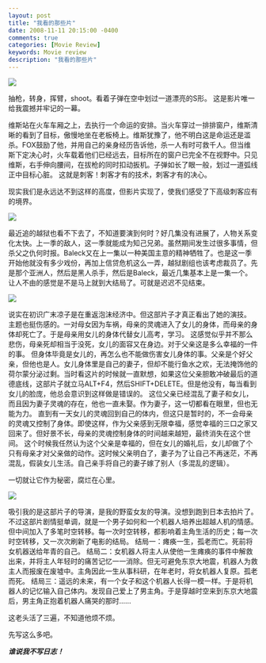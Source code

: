```yaml
---
layout: post
title: "我看的那些片"
date: 2008-11-11 20:15:00 -0400
comments: true
categories: [Movie Review]
keywords: Movie review
description: "我看的那些片"
---
```

![](https://upload.wikimedia.org/wikipedia/en/9/98/Wanted_film_poster.jpg)

抽枪，转身，挥臂，shoot。看着子弹在空中划过一道漂亮的S形。
这是影片唯一给我震撼并牢记的一幕。

维斯站在火车车厢之上，去执行一个命运的安排。当火车穿过一排排窗户，维斯清晰的看到了目标，傲慢地坐在老板椅上。维斯犹豫了，他不明白这是命运还是滥杀。FOX鼓励了他，并用自己的亲身经历告诉他，杀一人有时可救千人。但当维斯下定决心时，火车载着他们已经远去，目标所在的窗户已完全不在视野中。只见维斯，右手伸向腰间，在拔枪的同时扣动扳机。子弹如长了眼一般，划过一道弧线正中目标心脏。
这就是刺客！刺客才有的技术，刺客才有的决心。

现实我们是永远达不到这样的高度，但影片实现了，使我们感受了下高级刺客应有的境界。

![](http://www.gstatic.com/tv/thumb/tvbanners/7894205/p7894205_b_v8_aa.jpg)

最近追的越狱也看不下去了，不知道要演到何时？好几集没有进展了，人物关系变化太快。上一季的敌人，这一季就能成为知己兄弟。虽然期间发生过很多事情，但杀父之仇何时报。Baleck又在上一集以一种美国主意的精神牺牲了。也是这一季开始他就没有多少戏份，再加上信贷危机这么一弄，越狱剧组也该考虑裁员了。先是那个亚洲人，然后是黑人杀手，然后是Baleck，最近几集基本上是一集一个。让人不由的感觉是不是马上就到大结局了。可就是迟迟不见结束。

![](http://file1.qidian.com/jpg/2009-6-17/9/2834.jpg)

说实在初识广末凉子是在重返泡沫经济中。但这部片子才真正看出了她的演技。
主题也挺伤感的。一对母女因为车祸，母亲的灵魂进入了女儿的身体，而母亲的身体却死亡了。于是母亲用女儿的身体代替女儿高考，学习。
这感觉似乎并不那么悲伤，母亲死却相当于没死，女儿的面容又在身边。对于父亲这是多么幸福的一件的事。
但身体毕竟是女儿的，再怎么也不能做伤害女儿身体的事。父亲是个好父亲，但他也是人。女儿身体里是自己的妻子，但却不能行鱼水之欢，无法掩饰他的荷尔蒙分泌过剩。当时看这片的时候就一直默想，如果这位父亲胆敢冲破最后的道德底线，这部片子就立马ALT+F4，然后SHIFT+DELETE。但是他没有，每当看到女儿的脸庞，他总会意识到这样做是错误的。
这位父亲已经混乱了妻子和女儿，而且因为妻子灵魂的存在，他也一直未娶。作为妻子，这一切都看在眼里，但也无能为力。
直到有一天女儿的灵魂回到自己的体内，但这只是暂时的，不一会母亲的灵魂又控制了身体。即使这样，作为父亲感到无限幸福，感觉幸福的三口之家又回来了。但好景不长，母亲的灵魂控制身体的时间越来越短，最终消失在这个世间。
这个时候我任然认为这个父亲是幸福的，但在女儿的婚礼后，女儿却做了个只有母亲才对父亲做的动作。这时候父亲明白了，妻子为了让自己不再迷茫，不再混乱，假装女儿生活。自己亲手将自己的妻子嫁了别人（多混乱的逻辑）。

一切就让它作为秘密，腐烂在心里。

![](http://images2.sina.com/newscenter/m/2008-06-03/1212426546_qWSmjo.jpg)

吸引我的是这部片子的导演，是我的野蛮女友的导演。没想到跑到日本去拍片了。不过这部片剧情挺单调，就是一个男子如何和一个机器人培养出超越人机的情感。但中间加入了多笔时空转移。每一次时空转移，都影响着主角生活的历史；每一次时空转移，又一次次刷新了电影的结局。
结局一：瘫痪一生，孤老而亡。死前将女机器送给年青的自己。
结局二：女机器人将主人从使他一生瘫痪的事件中解救出来，并将主人年轻时的痛苦记忆一一消除。但无可避免东京大地震，机器人为救主人而报废在废墟中。主角因此一生从事科研，在年老时，将女机器人复原。孤老而死。
结局三：遥远的未来，有一个女子和这个机器人长得一模一样。于是将机器人的记忆输入自己体内。发现自己爱上了男主角。于是穿越时空来到东京大地震后，男主角正抱着机器人痛哭的那时……

这老头活了三遍，不知道他烦不烦。


先写这么多吧。

__*谁说我不写日志！*__

